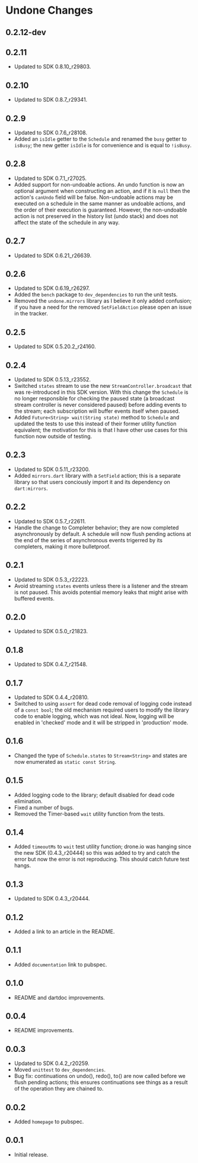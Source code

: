 # Undone Changes

## 0.2.12-dev

## 0.2.11

- Updated to SDK 0.8.10_r29803.

## 0.2.10

- Updated to SDK 0.8.7_r29341.

## 0.2.9

- Updated to SDK 0.7.6_r28108.
- Added an `isIdle` getter to the `Schedule` and renamed the `busy` getter to 
`isBusy`; the new getter `isIdle` is for convenience and is equal to `!isBusy`.

## 0.2.8

- Updated to SDK 0.7.1_r27025.
- Added support for non-undoable actions.  An undo function is now an optional 
argument when constructing an action, and if it is `null` then the action's 
`canUndo` field will be false.  Non-undoable actions may be executed on a 
schedule in the same manner as undoable actions, and the order of their
execution is guaranteed.  However, the non-undoable action is not preserved in 
the history list (undo stack) and does not affect the state of the schedule in 
any way.

## 0.2.7

- Updated to SDK 0.6.21_r26639.

## 0.2.6

- Updated to SDK 0.6.19_r26297.
- Added the `bench` package to `dev_dependencies` to run the unit tests.
- Removed the `undone.mirrors` library as I believe it only added confusion; if
you have a need for the removed `SetFieldAction` please open an issue in the
tracker.

## 0.2.5

- Updated to SDK 0.5.20.2_r24160.

## 0.2.4

- Updated to SDK 0.5.13_r23552.
- Switched `states` stream to use the new `StreamController.broadcast` that was
re-introduced in this SDK version.  With this change the `Schedule` is no longer
responsible for checking the paused state (a broadcast stream controller is 
never considered paused) before adding events to the stream; each subscription
will buffer events itself when paused.
- Added `Future<String> wait(String state)` method to `Schedule` and updated the 
tests to use this instead of their former utility function equivalent; the 
motivation for this is that I have other use cases for this function now outside
of testing.

## 0.2.3

- Updated to SDK 0.5.11_r23200.
- Added `mirrors.dart` library with a `SetField` action; this is a separate 
library so that users conciously import it and its dependency on `dart:mirrors`.

## 0.2.2

- Updated to SDK 0.5.7_r22611.
- Handle the change to Completer behavior; they are now completed asynchronously
by default.  A schedule will now flush pending actions at the end of the series
of asynchronous events trigerred by its completers, making it more bulletproof.

## 0.2.1

- Updated to SDK 0.5.3_r22223.
- Avoid streaming `states` events unless there is a listener and the stream is 
not paused.  This avoids potential memory leaks that might arise with buffered
events.

## 0.2.0

- Updated to SDK 0.5.0_r21823.

## 0.1.8

- Updated to SDK 0.4.7_r21548.

## 0.1.7

- Updated to SDK 0.4.4_r20810.
- Switched to using `assert` for dead code removal of logging code instead of a
`const bool`; the old mechanism required users to modify the library code to
enable logging, which was not ideal.  Now, logging will be enabled in 'checked'
mode and it will be stripped in 'production' mode.

## 0.1.6

- Changed the type of `Schedule.states` to `Stream<String>` and states are now
enumerated as `static const String`.

## 0.1.5

- Added logging code to the library; default disabled for dead code elimination. 
- Fixed a number of bugs.
- Removed the Timer-based `wait` utility function from the tests.

## 0.1.4

- Added `timeoutMs` to `wait` test utility function; drone.io was hanging since
the new SDK (0.4.3_r20444) so this was added to try and catch the error but now
the error is not reproducing.  This should catch future test hangs.

## 0.1.3

- Updated to SDK 0.4.3_r20444.

## 0.1.2

- Added a link to an article in the README.

## 0.1.1

- Added `documentation` link to pubspec.

## 0.1.0

- README and dartdoc improvements.

## 0.0.4

- README improvements.

## 0.0.3

- Updated to SDK 0.4.2_r20259.
- Moved `unittest` to `dev_dependencies`.
- Bug fix: continuations on undo(), redo(), to() are now called before we flush
  pending actions; this ensures continuations see things as a result of the
  operation they are chained to.

## 0.0.2

- Added `homepage` to pubspec.

## 0.0.1

- Initial release.
